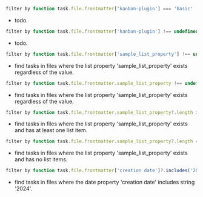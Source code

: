 <!-- placeholder to force blank line before included text -->


```javascript
filter by function task.file.frontmatter['kanban-plugin'] === 'basic'
```

- todo.

```javascript
filter by function task.file.frontmatter['kanban-plugin'] !== undefined
```

- todo.

```javascript
filter by function task.file.frontmatter['sample_list_property'] !== undefined
```

- find tasks in files where the list property 'sample_list_property' exists regardless of the value.

```javascript
filter by function task.file.frontmatter.sample_list_property !== undefined
```

- find tasks in files where the list property 'sample_list_property' exists regardless of the value.

```javascript
filter by function task.file.frontmatter.sample_list_property?.length > 0
```

- find tasks in files where the list property 'sample_list_property' exists and has at least one list item.

```javascript
filter by function task.file.frontmatter.sample_list_property?.length === 0
```

- find tasks in files where the list property 'sample_list_property' exists and has no list items.

```javascript
filter by function task.file.frontmatter['creation date']?.includes('2024') ?? false
```

- find tasks in files where the date property 'creation date' includes string '2024'.


<!-- placeholder to force blank line after included text -->
